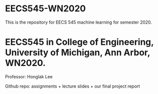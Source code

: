 # EECS545-WN2020
This is the repository for EECS 545 machine learning for semester 2020.

# EECS545 in College of Engineering, University of Michigan, Ann Arbor, WN2020.

Professor: Honglak Lee

Github repo: assignments + lecture slides + our final project report
